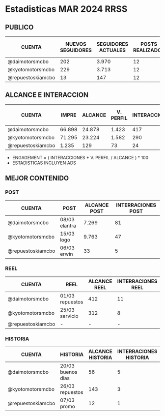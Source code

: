 # Estadisticas MAR 2024 RRSS

## PUBLICO

| CUENTA | NUEVOS SEGUIDORES | SEGUIDORES ACTUALES | POSTS REALIZADOS | REEL REALIZADOS | HISTORIAS REALIZADAS | CONTENIDO MES ANTERIOR | 
| --- | --- | --- | --- | --- | --- | --- |
| @daimotorsmcbo | 202 | 3.970 | 12 | 6 | 65 | 58 |
| @kyotomotorsmcbo | 229 | 3.713 | 12 | 1 | 48 | 69 |
| @repuestoskiamcbo | 13 | 147 | 12 | 0 | 32 | 28 |



## ALCANCE E INTERACCION
| CUENTA | IMPRE | ALCANCE | V. PERFIL | INTERACCION | ENGAGEMENT | IMPRE M/A | ALCANCE M/A | V. PERFIL M/A | INTERACCION M/A | ENGAGEMENT M/A |
| --- | --- | --- | --- | --- | --- | --- | --- | --- | --- | --- |
| @daimotorsmcbo | 66.898 | 24.878 | 1.423 | 417 | 7.39% | 45.893 | 19.332 | 813 | 252 | 18.15% |
| @kyotomotorsmcbo | 71.295 | 23.224 | 1.582 | 290 | 8.06% | 51.293 | 19.730 | 882 | 169 | 18.77% |
| @repuestoskiamcbo | 1.235 | 129 | 73 | 24 | 75.19% | 788 | 103 | 71 | 18 | 1.15% |

* ENGAGEMENT = ( INTERACCIONES + V. PERFIL / ALCANCE ) * 100
* ESTADISTICAS INCLUYEN ADS

## MEJOR CONTENIDO

### POST

| CUENTA | POST | ALCANCE POST | INTERRACIONES POST | 
| --- | --- | --- | --- |
| @daimotorsmcbo | 08/03 elantra | 7.269 | 81 |
| @kyotomotorsmcbo | 15/03 logo | 9.763 | 47 |
| @repuestoskiamcbo | 06/03 erwin | 33 | 5 |

[^1]: ESTADISTICA CON ERROR POR PARTE DE IG

### REEL
| CUENTA | REEL | ALCANCE REEL | INTERRACIONES REEL |
| --- | --- | --- | --- |
| @daimotorsmcbo | 01/03 repuestos | 412 | 11 |
| @kyotomotorsmcbo | 25/03 servicio | 312 | 8 |
| @repuestoskiamcbo | - | - | - |

### HISTORIA
| CUENTA | HISTORIA | ALCANCE HISTORIA | INTERRACIONES HISTORIA |
| --- | --- | --- | --- |
| @daimotorsmcbo | 20/03 buenos dias | 56 | 5 |
| @kyotomotorsmcbo | 26/03 repuestos | 143 | 3 |
| @repuestoskiamcbo | 07/03 promo | 12 | 1 |





